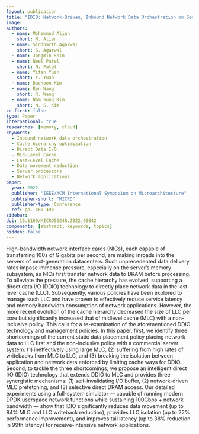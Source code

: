 ```yaml
---
layout: publication
title: "IDIO: Network-Driven, Inbound Network Data Orchestration on Server Processors"
image:
authors:
  - name: Mohammad Alian
    short: M. Alian
  - name: Siddharth Agarwal
    short: S. Agarwal
  - name: Jongmin Shin
  - name: Neel Patel
    short: N. Patel
  - name: Yifan Yuan
    short: Y. Yuan
  - name: Daehoon Kim
  - name: Ren Wang
    short: R. Wang
  - name: Nam Sung Kim
    short: N. S. Kim
co-first: false
type: Paper
international: true
researches: [memory, cloud]
keywords:
  - Inbound network data orchestration
  - Cache hierarchy optimization
  - Direct Data I/O
  - Mid-Level Cache
  - Last-Level Cache
  - Data movement reduction
  - Server processors
  - Network applications
paper:
  year: 2022
  publisher: "IEEE/ACM International Symposium on Microarchitecture"
  publisher-short: "MICRO"
  publisher-type: Conference
  ref: pp. 480-493
sidebar:
doi: 10.1109/MICRO56248.2022.00042
components: [abstract, keywords, topics]
hidden: false
---
```


High-bandwidth network interface cards (NICs), each capable of transferring 100s of Gigabits per second, are making inroads into the servers of next-generation datacenters. Such unprecedented data delivery rates impose immense pressure, especially on the server’s memory subsystem, as NICs first transfer network data to DRAM before processing. To alleviate the pressure, the cache hierarchy has evolved, supporting a direct data I/O (DDIO) technology to directly place network data in the last-level cache (LLC). Subsequently, various policies have been explored to manage such LLC and have proven to effectively reduce service latency and memory bandwidth consumption of network applications. However, the more recent evolution of the cache hierarchy decreased the size of LLC per core but significantly increased that of midlevel cache (MLC) with a non-inclusive policy. This calls for a re-examination of the aforementioned DDIO technology and management policies. In this paper, first, we identify three shortcomings of the current static data placement policy placing network data to LLC first and the non-inclusive policy with a commercial server system: (1) ineffectively using large MLC, (2) suffering from high rates of writebacks from MLC to LLC, and (3) breaking the isolation between application and network data enforced by limiting cache ways for DDIO. Second, to tackle the three shortcomings, we propose an intelligent direct I/O (IDIO) technology that extends DDIO to MLC and provides three synergistic mechanisms: (1) self-invalidating I/O buffer, (2) network-driven MLC prefetching, and (3) selective direct DRAM access. Our detailed experiments using a full-system simulator — capable of running modern DPDK userspace network functions while sustaining 100Gbps + network bandwidth — show that IDIO significantly reduces data movement (up to 84% MLC and LLC writeback reduction), provides LLC isolation (up to 22% performance improvement), and improves tail latency (up to 38% reduction in 99th latency) for receive-intensive network applications.